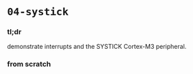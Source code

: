 # `04-systick`

### tl;dr

demonstrate interrupts and the SYSTICK Cortex-M3 peripheral.


### from scratch

